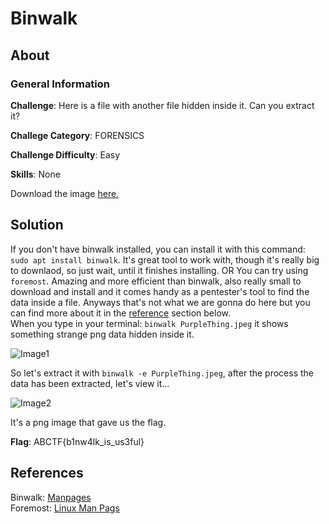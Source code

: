 # Binwalk
## About

### General Information

__Challenge__: Here is a file with another file hidden inside it. Can you extract it?

__Challege Category__: FORENSICS

__Challenge Difficulty__: Easy

__Skills__: None

Download the image [here.](https://mega.nz/file/qbpUTYiK#-deNdQJxsQS8bTSMxeUOtpEclCI-zpK7tbJiKV0tXYY)

## Solution

If you don't have binwalk installed, you can install it with this command: ```sudo apt install binwalk```. It's great tool to work with, though it's really big to downlaod, so just wait, until it finishes installing. OR You can try using ```foremost```. Amazing and more efficient than binwalk, also really small to download and install and it comes handy as a pentester's tool to find the data inside a file. Anyways that's not what we are gonna do here but you can find more about it in the [reference](#References) section below.  
When you type in your terminal: ```binwalk PurpleThing.jpeg``` it shows something strange png data hidden inside it. 

![Image1](https://github.com/iParamjotSingh/WriteUps/blob/master/CTFlearn/Binwalk/1.png)

So let's extract it with ```binwalk -e PurpleThing.jpeg```, after the process the data has been extracted, let's view it...

![Image2](https://github.com/iParamjotSingh/WriteUps/blob/master/CTFlearn/Binwalk/2.png)

It's a png image that gave us the flag.

__Flag__: ABCTF{b1nw4lk_is_us3ful}

## References

Binwalk: [Manpages](http://manpages.org/binwalk)  
Foremost: [Linux Man Pags](https://linux.die.net/man/1/foremost)
